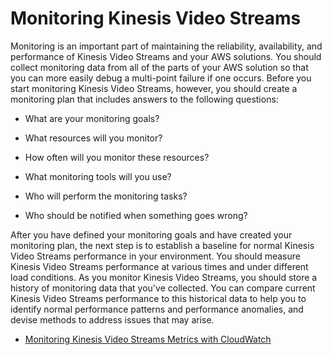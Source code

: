 # Monitoring Kinesis Video Streams<a name="monitoring"></a>

Monitoring is an important part of maintaining the reliability, availability, and performance of Kinesis Video Streams and your AWS solutions\. You should collect monitoring data from all of the parts of your AWS solution so that you can more easily debug a multi\-point failure if one occurs\. Before you start monitoring Kinesis Video Streams, however, you should create a monitoring plan that includes answers to the following questions:

+ What are your monitoring goals?

+ What resources will you monitor?

+ How often will you monitor these resources?

+ What monitoring tools will you use?

+ Who will perform the monitoring tasks?

+ Who should be notified when something goes wrong?

After you have defined your monitoring goals and have created your monitoring plan, the next step is to establish a baseline for normal Kinesis Video Streams performance in your environment\. You should measure Kinesis Video Streams performance at various times and under different load conditions\. As you monitor Kinesis Video Streams, you should store a history of monitoring data that you've collected\. You can compare current Kinesis Video Streams performance to this historical data to help you to identify normal performance patterns and performance anomalies, and devise methods to address issues that may arise\. 


+ [Monitoring Kinesis Video Streams Metrics with CloudWatch](monitoring-cloudwatch.md)
